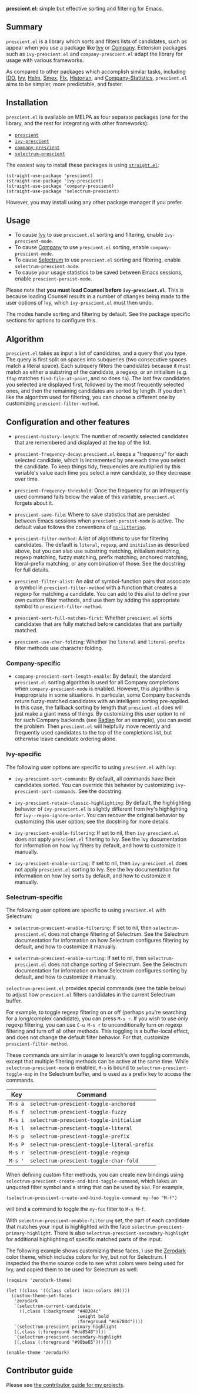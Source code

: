 **prescient.el:** simple but effective sorting and filtering for
Emacs.

## Summary

`prescient.el` is a library which sorts and filters lists of
candidates, such as appear when you use a package like [Ivy] or
[Company]. Extension packages such as `ivy-prescient.el` and
`company-prescient.el` adapt the library for usage with various
frameworks.

As compared to other packages which accomplish similar tasks,
including [IDO], [Ivy], [Helm], [Smex], [Flx], [Historian], and
[Company-Statistics], `prescient.el` aims to be simpler, more
predictable, and faster.

## Installation

`prescient.el` is available on MELPA as four separate packages (one
for the library, and the rest for integrating with other frameworks):

* [`prescient`](https://melpa.org/#/prescient)
* [`ivy-prescient`](https://melpa.org/#/ivy-prescient)
* [`company-prescient`](https://melpa.org/#/company-prescient)
* [`selectrum-prescient`](https://melpa.org/#/selectrum-prescient)

The easiest way to install these packages is using
[`straight.el`][straight.el]:

    (straight-use-package 'prescient)
    (straight-use-package 'ivy-prescient)
    (straight-use-package 'company-prescient)
    (straight-use-package 'selectrum-prescient)

However, you may install using any other package manager if you
prefer.

## Usage

* To cause [Ivy] to use `prescient.el` sorting and filtering, enable
  `ivy-prescient-mode`.
* To cause [Company] to use `prescient.el` sorting, enable
  `company-prescient-mode`.
* To cause [Selectrum] to use `prescient.el` sorting and filtering,
  enable `selectrum-prescient-mode`.
* To cause your usage statistics to be saved between Emacs sessions,
  enable `prescient-persist-mode`.

Please note that **you must load Counsel before `ivy-prescient.el`**.
This is because loading Counsel results in a number of changes being
made to the user options of Ivy, which `ivy-prescient.el` must then
undo.

The modes handle sorting and filtering by default. See the package
specific sections for options to configure this.

## Algorithm

`prescient.el` takes as input a list of candidates, and a query that
you type. The query is first split on spaces into subqueries (two
consecutive spaces match a literal space). Each subquery filters the
candidates because it must match as either a substring of the
candidate, a regexp, or an initialism (e.g. `ffap` matches
`find-file-at-point`, and so does `fa`). The last few candidates you
selected are displayed first, followed by the most frequently selected
ones, and then the remaining candidates are sorted by length. If you
don't like the algorithm used for filtering, you can choose a
different one by customizing `prescient-filter-method`.

## Configuration and other features

* `prescient-history-length`: The number of recently selected
  candidates that are remembered and displayed at the top of the list.

* `prescient-frequency-decay`: `prescient.el` keeps a "frequency" for
  each selected candidate, which is incremented by one each time you
  select the candidate. To keep things tidy, frequencies are
  multiplied by this variable's value each time you select a new
  candidate, so they decrease over time.

* `prescient-frequency-threshold`: Once the frequency for an
  infrequently used command falls below the value of this variable,
  `prescient.el` forgets about it.

* `prescient-save-file`: Where to save statistics that are persisted
  between Emacs sessions when `prescient-persist-mode` is active. The
  default value follows the conventions of
  [`no-littering`][no-littering].

* `prescient-filter-method`: A list of algorithms to use for filtering
  candidates. The default is `literal`, `regexp`, and `initialism` as
  described above, but you can also use substring matching, initialism
  matching, regexp matching, fuzzy matching, prefix matching, anchored
  matching, literal-prefix matching, or any combination of those. See
  the docstring for full details.

* `prescient-filter-alist`: An alist of symbol-function pairs that
  associate a symbol in `prescient-filter-method` with a function that
  creates a regexp for matching a candidate. You can add to this alist
  to define your own custom filter methods, and use them by adding the
  appropriate symbol to `prescient-filter-method`.

* `prescient-sort-full-matches-first`: Whether `prescient.el` sorts
  candidates that are fully matched before candidates that are
  partially matched.

* `prescient-use-char-folding`: Whether the `literal` and
  `literal-prefix` filter methods use character folding.

### Company-specific

* `company-prescient-sort-length-enable`: By default, the standard
  `prescient.el` sorting algorithm is used for all Company completions
  when `company-prescient-mode` is enabled. However, this algorithm is
  inappropriate in some situations. In particular, some Company
  backends return fuzzy-matched candidates with an intelligent sorting
  pre-applied. In this case, the fallback sorting by length that
  `prescient.el` does will just make a giant mess of things. By
  customizing this user option to nil for such Company backends (see
  [Radian][radian-sort-length-enable] for an example), you can avoid
  the problem. Then `prescient.el` will helpfully move recently and
  frequently used candidates to the top of the completions list, but
  otherwise leave candidate ordering alone.

### Ivy-specific
The following user options are specific to using `prescient.el` with
Ivy:

* `ivy-prescient-sort-commands`: By default, all commands have their
  candidates sorted. You can override this behavior by customizing
  `ivy-prescient-sort-commands`. See the docstring.

* `ivy-prescient-retain-classic-highlighting`: By default, the
  highlighting behavior of `ivy-prescient.el` is slightly different
  from Ivy's highlighting for `ivy--regex-ignore-order`. You can
  recover the original behavior by customizing this user option; see
  the docstring for more details.

* `ivy-prescient-enable-filtering`: If set to nil, then
  `ivy-prescient.el` does not apply `prescient.el` filtering to Ivy.
  See the Ivy documentation for information on how Ivy filters by
  default, and how to customize it manually.

* `ivy-prescient-enable-sorting`: If set to nil, then
  `ivy-prescient.el` does not apply `prescient.el` sorting to Ivy. See
  the Ivy documentation for information on how Ivy sorts by default,
  and how to customize it manually.

### Selectrum-specific
The following user options are specific to using `prescient.el` with
Selectrum:

* `selectrum-prescient-enable-filtering`: If set to nil, then
  `selectrum-prescient.el` does not change filtering of Selectrum. See
  the Selectrum documentation for information on how Selectrum
  configures filtering by default, and how to customize it manually.

* `selectrum-prescient-enable-sorting`: If set to nil, then
  `selectrum-prescient.el` does not change sorting of Selectrum. See
  the Selectrum documentation for information on how Selectrum
  configures sorting by default, and how to customize it manually.

`selectrum-prescient.el` provides special commands (see the table
below) to adjust how `prescient.el` filters candidates in the current
Selectrum buffer.

For example, to toggle regexp filtering on or off (perhaps you're
searching for a long/complex candidate), you can press `M-s r`. If you
wish to use *only* regexp filtering, you can use `C-u M-s r` to
unconditionally turn on regexp filtering and turn off all other
methods. This toggling is a buffer-local effect, and does not change
the default filter behavior. For that, customize
`prescient-filter-method`.

These commands are similar in usage to Isearch's own toggling
commands, except that multiple filtering methods can be active at the
same time. While `selectrum-prescient-mode` is enabled, `M-s` is bound
to `selectrum-prescient-toggle-map` in the Selectrum buffer, and is
used as a prefix key to access the commands.

| Key     | Command                                     |
|---------|---------------------------------------------|
| `M-s a` | `selectrum-prescient-toggle-anchored`       |
| `M-s f` | `selectrum-prescient-toggle-fuzzy`          |
| `M-s i` | `selectrum-prescient-toggle-initialism`     |
| `M-s l` | `selectrum-prescient-toggle-literal`        |
| `M-s p` | `selectrum-prescient-toggle-prefix`         |
| `M-s P` | `selectrum-prescient-toggle-literal-prefix` |
| `M-s r` | `selectrum-prescient-toggle-regexp`         |
| `M-s '` | `selectrum-prescient-toggle-char-fold`      |

When defining custom filter methods, you can create new bindings using
`selectrum-prescient-create-and-bind-toggle-command`, which takes an
unquoted filter symbol and a string that can be used by `kbd`. For
example,

```emacs-lisp
(selectrum-prescient-create-and-bind-toggle-command my-foo "M-f")
```

will bind a command to toggle the `my-foo` filter to `M-s M-f`.

With `selectrum-prescient-enable-filtering` set, the part of each
candidate that matches your input is highlighted with the face
`selectrum-prescient-primary-highlight`. There is also
`selectrum-prescient-secondary-highlight` for additional highlighting
of specific matched parts of the input.

The following example shows customizing these faces, I use the
[Zerodark](https://github.com/NicolasPetton/zerodark-theme) color
theme, which includes colors for Ivy, but not for Selectrum. I
inspected the theme source code to see what colors were being used for
Ivy, and copied them to be used for Selectrum as well:

```elisp
(require 'zerodark-theme)

(let ((class '((class color) (min-colors 89))))
  (custom-theme-set-faces
   'zerodark
   `(selectrum-current-candidate
     ((,class (:background "#48384c"
                           :weight bold
                           :foreground "#c678dd"))))
   `(selectrum-prescient-primary-highlight
   ((,class (:foreground "#da8548"))))
   `(selectrum-prescient-secondary-highlight
   ((,class (:foreground "#98be65"))))))

(enable-theme 'zerodark)
```

## Contributor guide

Please see [the contributor guide for my
projects](https://github.com/raxod502/contributor-guide).

[company]: https://github.com/company-mode/company-mode
[company-statistics]: https://github.com/company-mode/company-statistics
[counsel]: https://github.com/abo-abo/swiper#counsel
[flx]: https://github.com/lewang/flx
[helm]: https://github.com/emacs-helm/helm
[historian]: https://github.com/PythonNut/historian.el
[ido]: https://www.gnu.org/software/emacs/manual/ido.html
[ivy]: https://github.com/abo-abo/swiper#ivy
[ivy-release]: https://github.com/abo-abo/swiper/issues/1664
[no-littering]: https://github.com/emacscollective/no-littering
[radian-sort-length-enable]: https://github.com/raxod502/radian/blob/06f2a30258deacb719a195221747ce1d528fc2fe/emacs/radian.el#L2513-L2532
[selectrum]: https://github.com/raxod502/selectrum
[smex]: https://github.com/nonsequitur/smex
[straight.el]: https://github.com/raxod502/straight.el
